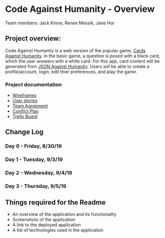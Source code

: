 # Code Against Humanity - Overview

Team members: Jack Kinne, Renee Messik, Jane Hur

## Project overview: 
Code Against Humanity is a web version of the popular game, [Cards Against Humanity](https://cardsagainsthumanity.com/). In the basic game, a question is posed with a black card, which the user answers with a white card. For this app,  card content will be generated from [JSON Against Humanity](https://crhallberg.com/cah/). Users will be able to create a profile/account, login, edit thier preferences, and play the game. 

### Project documentation
- [Wireframes](https://wireframe.cc/x8fHpU)
- [User stories](https://docs.google.com/document/d/1naHwwlgYn0W7kWpMAEu26pxfUuXBejQutc0GJTXfYcw/edit?usp=sharing)
- [Team Agreement](projectdocs/teamAgreement.md)
- [Confilct Plan](projectdocs/conflictPlan.md)
- [Trello Board](https://trello.com/invite/b/zFg0OoMm/27a4a4005d314d63934ae4a0ae3bd995/sudobangbang)

## Change Log

### Day 0 - Friday, 8/30/19
### Day 1 - Tuesday, 9/3/19
### Day 2 - Wednesday, 9/4/19
### Day 3 - Thursday, 9/5/19


## Things required for the Readme
- An overview of the application and its functionality
- Screenshots of the application
- A link to the deployed application
- A list of technologies used in the application

